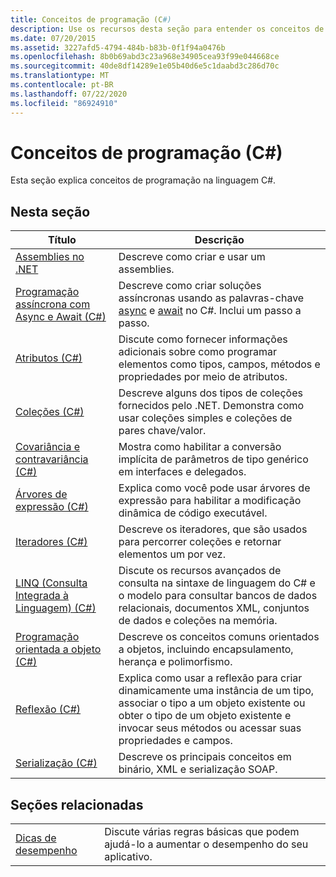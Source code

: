 ```yaml
---
title: Conceitos de programação (C#)
description: Use os recursos desta seção para entender os conceitos de programação na linguagem C#, incluindo a programação orientada a objeto.
ms.date: 07/20/2015
ms.assetid: 3227afd5-4794-484b-b83b-0f1f94a0476b
ms.openlocfilehash: 8b0b69abd3c23a968e34905cea93f99e044668ce
ms.sourcegitcommit: 40de8df14289e1e05b40d6e5c1daabd3c286d70c
ms.translationtype: MT
ms.contentlocale: pt-BR
ms.lasthandoff: 07/22/2020
ms.locfileid: "86924910"
---
```

# <a name="programming-concepts-c"></a>Conceitos de programação (C#)
Esta seção explica conceitos de programação na linguagem C#.  
  
## <a name="in-this-section"></a>Nesta seção  
  
|Título|Descrição|  
|-----------|-----------------|  
|[Assemblies no .NET](../../../standard/assembly/index.md)|Descreve como criar e usar um assemblies.|  
|[Programação assíncrona com Async e Await (C#)](./async/index.md)|Descreve como criar soluções assíncronas usando as palavras-chave [async](../../language-reference/keywords/async.md) e [await](../../language-reference/operators/await.md) no C#. Inclui um passo a passo.|  
|[Atributos (C#)](./attributes/index.md)|Discute como fornecer informações adicionais sobre como programar elementos como tipos, campos, métodos e propriedades por meio de atributos.|  
|[Coleções (C#)](./collections.md)|Descreve alguns dos tipos de coleções fornecidos pelo .NET. Demonstra como usar coleções simples e coleções de pares chave/valor.|  
|[Covariância e contravariância (C#)](./covariance-contravariance/index.md)|Mostra como habilitar a conversão implícita de parâmetros de tipo genérico em interfaces e delegados.|  
|[Árvores de expressão (C#)](./expression-trees/index.md)|Explica como você pode usar árvores de expressão para habilitar a modificação dinâmica de código executável.|  
|[Iteradores (C#)](./iterators.md)|Descreve os iteradores, que são usados para percorrer coleções e retornar elementos um por vez.|  
|[LINQ (Consulta Integrada à Linguagem) (C#)](./linq/index.md)|Discute os recursos avançados de consulta na sintaxe de linguagem do C# e o modelo para consultar bancos de dados relacionais, documentos XML, conjuntos de dados e coleções na memória.|  
|[Programação orientada a objeto (C#)](./object-oriented-programming.md)|Descreve os conceitos comuns orientados a objetos, incluindo encapsulamento, herança e polimorfismo.|  
|[Reflexão (C#)](./reflection.md)|Explica como usar a reflexão para criar dinamicamente uma instância de um tipo, associar o tipo a um objeto existente ou obter o tipo de um objeto existente e invocar seus métodos ou acessar suas propriedades e campos.|  
|[Serialização (C#)](./serialization/index.md)|Descreve os principais conceitos em binário, XML e serialização SOAP.|  
  
## <a name="related-sections"></a>Seções relacionadas  
  
|||  
|---|---|  
|[Dicas de desempenho](../../../framework/performance/performance-tips.md) | Discute várias regras básicas que podem ajudá-lo a aumentar o desempenho do seu aplicativo.|
